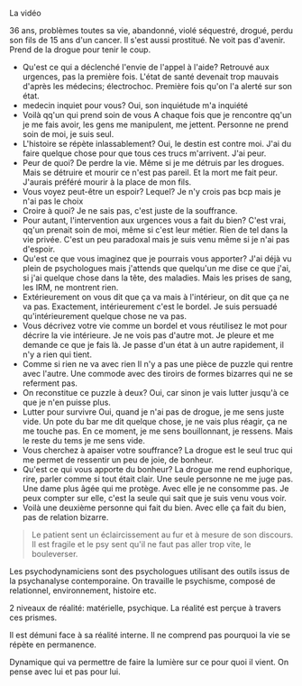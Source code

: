 La vidéo

36 ans, problèmes toutes sa vie, abandonné, violé séquestré, drogué, perdu son fils de 15 ans d'un cancer. Il s'est aussi prostitué. Ne voit pas d'avenir. Prend de la drogue pour tenir le coup.
- Qu'est ce qui a déclenché l'envie de l'appel à l'aide?
Retrouvé aux urgences, pas la première fois. L'état de santé devenait trop mauvais d'après les médecins; électrochoc. Première fois qu'on l'a alerté sur son état.
- medecin inquiet pour vous? 
Oui, son inquiétude m'a inquiété
- Voilà qq'un qui prend soin de vous
A chaque fois que je rencontre qq'un je me fais avoir, les gens me manipulent, me jettent. Personne ne prend soin de moi, je suis seul.
- L'histoire se répète inlassablement?
Oui, le destin est contre moi. J'ai du faire quelque chose pour que tous ces trucs m'arrivent. J'ai peur.
- Peur de quoi?
De perdre la vie. Même si je me détruis par les drogues. Mais se détruire et mourir ce n'est pas pareil. Et la mort me fait peur. J'aurais préféré mourir à la place de mon fils.
- Vous voyez peut-être un espoir?
Lequel? Je n'y crois pas bcp mais je n'ai pas le choix
- Croire à quoi?
Je ne sais pas, c'est juste de la souffrance.
- Pour autant, l'intervention aux urgences vous a fait du bien?
C'est vrai, qq'un prenait soin de moi, même si c'est leur métier. Rien de tel dans la vie privée. C'est un peu paradoxal mais je suis venu même si je n'ai pas d'espoir.
- Qu'est ce que vous imaginez que je pourrais vous apporter?
J'ai déjà vu plein de psychologues mais j'attends que quelqu'un me dise ce que j'ai, si j'ai quelque chose dans la tête, des maladies. Mais les prises de sang, les IRM, ne montrent rien.
- Extérieurement on vous dit que ça va mais à l'intérieur, on dit que ça ne va pas.
Exactement, intérieurement c'est le bordel. Je suis persuadé qu'intérieurement quelque chose ne va pas. 
- Vous décrivez votre vie comme un bordel et vous réutilisez le mot pour décrire la vie intérieure.
Je ne vois pas d'autre mot. Je pleure et me demande ce que je fais là. Je passe d'un état à un autre rapidement, il n'y a rien qui tient. 
- Comme si rien ne va avec rien
Il n'y a pas une pièce de puzzle qui rentre avec l'autre. Une commode avec des tiroirs de formes bizarres qui ne se referment pas.
- On reconstitue ce puzzle à deux?
Oui, car sinon je vais lutter jusqu'à ce que je n'en puisse plus.
- Lutter pour survivre
Oui, quand je n'ai pas de drogue, je me sens juste vide. Un pote du bar me dit quelque chose, je ne vais plus réagir, ça ne me touche pas. En ce moment, je me sens bouillonnant, je ressens. Mais le reste du tems je me sens vide.
- Vous cherchez à apaiser votre souffrance?
La drogue est le seul truc qui me permet de ressentir un peu de joie, de bonheur.
- Qu'est ce qui vous apporte du bonheur?
La drogue me rend euphorique, rire, parler comme si tout était clair. Une seule personne ne me juge pas. Une dame plus âgée qui me protège. Avec elle je ne consomme pas. Je peux compter sur elle, c'est la seule qui sait que je suis venu vous voir.
- Voilà une deuxième personne qui fait du bien.
Avec elle ça fait du bien, pas de relation bizarre.


> Le patient sent un éclaircissement au fur et à mesure de son discours.
> Il est fragile et le psy sent qu'il ne faut pas aller trop vite, le bouleverser.


Les psychodynamiciens sont des psychologues utilisant des outils issus de la psychanalyse contemporaine. 
On travaille le psychisme, composé de relationnel, environnement, histoire etc.

2 niveaux de réalité: matérielle, psychique. 
La réalité est perçue à travers ces prismes. 

Il est démuni face à sa réalité interne. Il ne comprend pas pourquoi la vie se répète en permanence.

Dynamique qui va permettre de faire la lumière sur ce pour quoi il vient. On pense avec lui et pas pour lui.